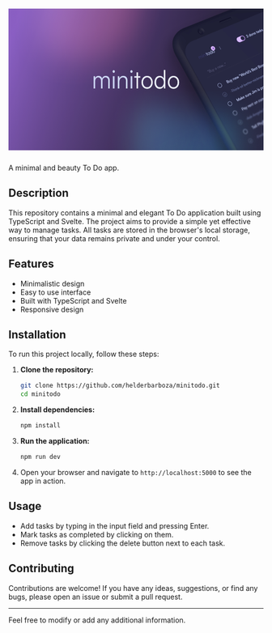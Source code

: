 # <img src="/static/cover.png" height="280" alt="minitodo" />

A minimal and beauty To Do app.

## Description

This repository contains a minimal and elegant To Do application built using TypeScript and Svelte. The project aims to provide a simple yet effective way to manage tasks. All tasks are stored in the browser's local storage, ensuring that your data remains private and under your control.

## Features

- Minimalistic design
- Easy to use interface
- Built with TypeScript and Svelte
- Responsive design

## Installation

To run this project locally, follow these steps:

1. **Clone the repository:**

   ```bash
   git clone https://github.com/helderbarboza/minitodo.git
   cd minitodo
   ```

2. **Install dependencies:**

   ```bash
   npm install
   ```

3. **Run the application:**

   ```bash
   npm run dev
   ```

4. Open your browser and navigate to `http://localhost:5000` to see the app in action.

## Usage

- Add tasks by typing in the input field and pressing Enter.
- Mark tasks as completed by clicking on them.
- Remove tasks by clicking the delete button next to each task.

## Contributing

Contributions are welcome! If you have any ideas, suggestions, or find any bugs, please open an issue or submit a pull request.

---

Feel free to modify or add any additional information.

